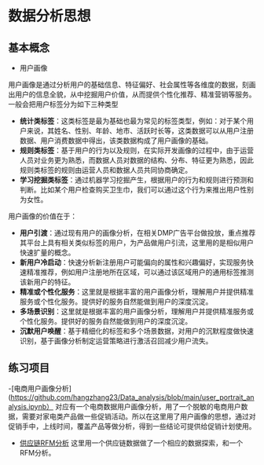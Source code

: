 # 数据分析思想

## 基本概念
- 用户画像

用户画像是通过分析用户的基础信息、特征偏好、社会属性等各维度的数据，刻画出用户的信息全貌，从中挖掘用户价值，从而提供个性化推荐、精准营销等服务。一般会把用户标签分为如下三种类型
  - **统计类标签**：这类标签是最为基础也最为常见的标签类型，例如：对于某个用户来说，其姓名、性别、年龄、地市、活跃时长等，这类数据可以从用户注册数据、用户消费数据中得出，该类数据构成了用户画像的基础。
  - **规则类标签**：基于用户的行为以及规则，在实际开发画像的过程中，由于运营人员对业务更为熟悉，而数据人员对数据的结构、分布、特征更为熟悉，因此规则类标签的规则由运营人员和数据人员共同协商确定。
  - **学习挖掘类标签**：通过机器学习挖掘产生，根据用户的行为和规则进行预测和判断。比如某个用户检查购买卫生巾，我们可以通过这个行为来推出用户性别为女性。

用户画像的价值在于：

  - **用户引渡**：通过现有用户的画像分析，在相关DMP广告平台做投放，重点推荐其平台上具有相关类似标签的用户，为产品做用户引流，这里用的是相似用户快速扩量的概念。
  - **新用户冷启动**：快速分析新注册用户可能偏向的属性和兴趣偏好，实现服务快速精准推荐，例如用户注册地所在区域，可以通过该区域用户的通用标签推测该新用户的特征。
  - **精准或个性化服务**：这里就是根据丰富的用户画像分析，理解用户并提供精准服务或个性化服务。提供好的服务自然能做到用户的深度沉淀。
  - **多场景识别**：这里就是根据丰富的用户画像分析，理解用户并提供精准服务或个性化服务。提供好的服务自然能做到用户的深度沉淀。
  - **沉默用户唤醒**：基于精细化的标签和多个场景数据，对用户的沉默程度做快速识别，基于画像分析制定运营策略进行激活召回减少用户流失。


## 练习项目
-[电商用户画像分析](https://github.com/hangzhang23/Data_analysis/blob/main/user_portrait_analysis.ipynb）
对应有一个电商数据用户画像分析，用了一个脱敏的电商用户数据，需要对家电类产品做一些促销活动。所以在这里用了用户画像的思想，通过对促销手中，上线时间，覆盖产品等做分析，得到一些结论可提供给促销计划使用。
- [供应链RFM分析](https://github.com/hangzhang23/Data_analysis/blob/main/SupplyChain_analysis.ipynb)
这里用一个供应链数据做了一个相应的数据探索，和一个RFM分析。
